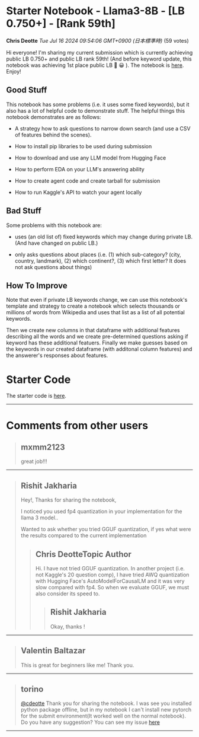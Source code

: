 # Starter Notebook - Llama3-8B - [LB 0.750+] - [Rank 59th]

**Chris Deotte** *Tue Jul 16 2024 09:54:06 GMT+0900 (日本標準時)* (59 votes)

Hi everyone! I'm sharing my current submission which is currently achieving public LB 0.750+ and public LB rank 59th! (And before keyword update, this notebook was achieving 1st place public LB 🥇 😀 ). The notebook is [here](https://www.kaggle.com/code/cdeotte/starter-code-for-llama-8b-llm-lb-0-750). Enjoy!

## Good Stuff

This notebook has some problems (i.e. it uses some fixed keywords), but it also has a lot of helpful code to demonstrate stuff. The helpful things this notebook demonstrates are as follows:

- A strategy how to ask questions to narrow down search (and use a CSV of features behind the scenes).

- How to install pip libraries to be used during submission

- How to download and use any LLM model from Hugging Face

- How to perform EDA on your LLM's answering ability

- How to create agent code and create tarball for submission

- How to run Kaggle's API to watch your agent locally

## Bad Stuff

Some problems with this notebook are:

- uses (an old list of) fixed keywords which may change during private LB. (And have changed on public LB.)

- only asks questions about places (i.e. (1) which sub-category? (city, country, landmark), (2) which continent?, (3) which first letter? It does not ask questions about things) 

## How To Improve

Note that even if private LB keywords change, we can use this notebook's template and strategy to create a notebook which selects thousands or millions of words from Wikipedia and uses that list as a list of all potential keywords. 

Then we create new columns in that dataframe with additional features describing all the words and we create pre-determined questions asking if keyword has these additional featuers. Finally we make guesses based on the keywords in our created dataframe (with additonal column features) and the answerer's responses about features.

# Starter Code

The starter code is [here](https://www.kaggle.com/code/cdeotte/starter-code-for-llama-8b-llm-lb-0-750).



---

 # Comments from other users

> ## mxmm2123
> 
> great job!!!
> 
> 
> 


---

> ## Rishit Jakharia
> 
> Hey!, Thanks for sharing the notebook,
> 
> I noticed you used fp4 quantization in your implementation for the llama 3 model..
> 
> Wanted to ask whether you tried GGUF quantization, if yes what were the results compared to the current implementation
> 
> 
> 
> > ## Chris DeotteTopic Author
> > 
> > Hi. I have not tried GGUF quantization. In another project (i.e. not Kaggle's 20 question comp), I have tried AWQ quantization with Hugging Face's AutoModelForCausalLM and it was very slow compared with fp4. So when we evaluate GGUF, we must also consider its speed to.
> > 
> > 
> > 
> > > ## Rishit Jakharia
> > > 
> > > Okay, thanks !
> > > 
> > > 
> > > 


---

> ## Valentin Baltazar
> 
> This is great for beginners like me! Thank you.
> 
> 
> 


---

> ## torino
> 
> [@cdeotte](https://www.kaggle.com/cdeotte) Thank you for sharing the notebook. I was see you installed python package offline, but in my notebook I can't install new pytorch for the submit environment(It worked well on the normal notebook). Do you have any suggestion? You can see my issue [here](https://www.kaggle.com/competitions/llm-20-questions/discussion/520207)
> 
> 
> 


---

